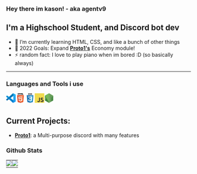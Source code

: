 ### Hey there im kason! - aka agentv9

## I'm a Highschool Student, and Discord bot dev

- 🌱 I’m currently learning HTML, CSS, and like a bunch of other things
- 🥅 2022 Goals: Expand **[Proto1's](https://proto1.dev)** Economy module!
- ⚡ random fact: I love to play piano when im bored :D (so basically always)
---
### Languages and Tools i use
<img align="left" alt="Visual Studio Code" width="26px" src="https://raw.githubusercontent.com/github/explore/80688e429a7d4ef2fca1e82350fe8e3517d3494d/topics/visual-studio-code/visual-studio-code.png" />
<img align="left" alt="HTML5" width="26px" src="https://raw.githubusercontent.com/github/explore/80688e429a7d4ef2fca1e82350fe8e3517d3494d/topics/html/html.png" />
<img align="left" alt="CSS3" width="26px" src="https://raw.githubusercontent.com/github/explore/80688e429a7d4ef2fca1e82350fe8e3517d3494d/topics/css/css.png" />
<img align="left" alt="JavaScript" width="26px" src="https://raw.githubusercontent.com/github/explore/80688e429a7d4ef2fca1e82350fe8e3517d3494d/topics/javascript/javascript.png" />
<img align="left" alt="Node.js" width="26px" src="https://raw.githubusercontent.com/github/explore/80688e429a7d4ef2fca1e82350fe8e3517d3494d/topics/nodejs/nodejs.png" />
<br>
<br>

## Current Projects:
- **[Proto1](https://proto1.dev)**: a Multi-purpose discord with many features

### Github Stats

<table>
    <tr>
        <td style="padding: 0; width=50%;">
            <img src="https://github-readme-stats.vercel.app/api?username=agentv9&show_icons=true&hide_border=true&icon_color=4F8CC9&hide_title=true&count_private=true&bg_color=00000000&text_color=A3A3A3">
        </td>
        <td style="padding: 0; width=50%;">
            <img src="https://github-readme-stats.vercel.app/api/top-langs?username=agentv9&show_icons=true&hide_border=true&icon_color=00000000&hide_title=true&count_private=true&bg_color=00000000&text_color=A3A3A3">
        </td>
    </tr>
</table>
